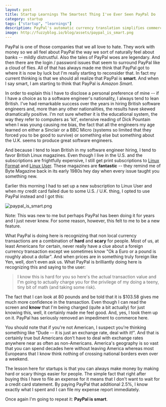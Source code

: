 ```yaml
---
layout: post
title: Startup Learnings The Smartest Thing I've Ever Seen PayPal Do
category: startup
tags: ["startup", "learnings"]
description: PayPal's automatic currency translation simplifies commerce by making things easier for you and they make money from it.
image: http://fuzzyblog.io/blog/assets/paypal_is_smart.png
---
```

PayPal is one of those companies that we all love to hate.  They work with money so we all feel about PayPal the way we sort of naturally feel about banks -- mildly distrustful.  Also the tales of PayPal woes are legendary.  And then there are the login / password issues that seem to surround PayPal like a cloud of flies.  All of that has always made me think that PayPal got to where it is now by luck but I'm really starting to reconsider that.  In fact my current thinking is that we should all realize that PayPal is **smart**. And when I say smart, I am starting to think that PayPal is *Amazon Smart*.  

In order to explain this I have to disclose a personal preference of mine -- if I have a choice as to a software engineer's nationality, I always tend to lean British.  I've had remarkable success over the years in hiring British software engineers and, more than any other nationalities, the results have skewed dramatically positive.  I'm not sure whether it is the educational system, the way they refer to computers as 'kit', extensive reading of Dick Pountain when I was young causing me bias, the fact that all the engineers my age learned on either a Sinclair or a BBC Micro (systems so limited that they forced you to be good to survive) or something else but something about the U.K. seems to produce great software engineers.

And because I tend to lean British in my software engineer hiring, I tend to favor British Linux magazines.  Even though I live in the U.S. and the subscriptions are frightfully expensive, I still get print subscriptions to [Linux Format](https://www.linuxformat.com/) and [Linux User](http://www.filesilo.co.uk/LinuxUser/).  These magazines are **fantastic** -- they remind me of Byte Magazine back in its early 1980s hey day when every issue taught you something new.

Earlier this morning I had to set up a new subscription to Linux User and when my credit card failed due to some U.S. / U.K. thing, I opted to use PayPal instead and I got this:

![paypal_is_smart.png](/blog/assets/paypal_is_smart.png)

Note: This was new to me but perhaps PayPal has been doing it for years and I just never knew.  For some reason, however, this felt to me to be a new feature.

What PayPal is doing here is recognizing that non local currency transactions are a combination of **hard** and **scary** for people.  Most of us, at least Americans for certain, never really have a clue about a foreign currency transaction except we sometimes know "Ok a Euro or a pound is roughly about a dollar".  And when prices are in something truly foreign like Yen, well, don't even ask us.  What PayPal is brilliantly doing here is recognizing this and saying to the user: 

> I know this is hard for you so here's the actual transaction value and I'm going to actually charge you for the privilege of my doing a teeny, tiny bit of math (and taking some risk).

The fact that I can look at 80 pounds and be told that it is $103.58 gives me much more confidence in the transaction.  Even though I can read the screen and **know** that I'm being charged (quite a bit actually) for just knowing this, well, it certainly made me feel good.  And, yes, I took them up on it.  PayPal has seriously removed an impediment to commerce here.  

You should note that if you're not American, I suspect you're thinking something like "Dude -- it is just an exchange rate, deal with it!".  And that is certainly true but Americans don't have to deal with exchange rates anywhere near as often as non-Americans.  America's geography is so vast that you can spend decades here without leaving America whereas most Europeans that I know think nothing of crossing national borders even over a weekend.

The lesson here for startups is that you can always make money by making hard or scary things easier for people.  The simple fact that right after buying this I have to file an expense for it means that I don't want to wait for a credit card statement.  By paying PayPal that additional 2.5%, I know exactly what I spent and I can file my expense report immediately.

Once again I'm going to repeat it: **PayPal is smart**.